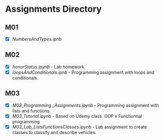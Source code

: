 # Assignments Directory 

## M01
- [x] *NumbersAndTypes.ipnb*

## M02
- [x] *honorStatus.ipynb* - Lab homework
- [x] *loopsAndConditionals.ipnb* - Programming assignment with loops and conditionals.

## M03  
- [x] *M03_Programming _Assignments.ipynb* - Programming assignment with lists and functions.
- [x] *M03_Tutorial.ipynb* - Based on Udemy class. OOP v Functionnal programming.
- [x] *M03_Lab_ListsFunctionsClasses.ipynb* - Lab assignment to create classes to classify and describe vehicles.
